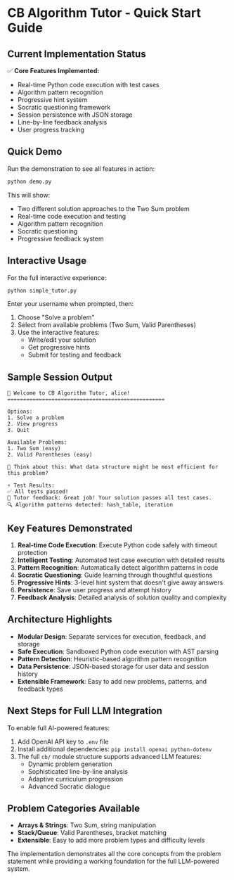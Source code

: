 # CB Algorithm Tutor - Quick Start Guide

## Current Implementation Status

✅ **Core Features Implemented:**
- Real-time Python code execution with test cases
- Algorithm pattern recognition
- Progressive hint system
- Socratic questioning framework
- Session persistence with JSON storage
- Line-by-line feedback analysis
- User progress tracking

## Quick Demo

Run the demonstration to see all features in action:

```bash
python demo.py
```

This will show:
- Two different solution approaches to the Two Sum problem
- Real-time code execution and testing
- Algorithm pattern recognition
- Socratic questioning
- Progressive feedback system

## Interactive Usage

For the full interactive experience:

```bash
python simple_tutor.py
```

Enter your username when prompted, then:
1. Choose "Solve a problem"
2. Select from available problems (Two Sum, Valid Parentheses)
3. Use the interactive features:
   - Write/edit your solution
   - Get progressive hints
   - Submit for testing and feedback

## Sample Session Output

```
🎯 Welcome to CB Algorithm Tutor, alice!
==================================================

Options:
1. Solve a problem
2. View progress
3. Quit

Available Problems:
1. Two Sum (easy)
2. Valid Parentheses (easy)

🤔 Think about this: What data structure might be most efficient for this problem?

⚡ Test Results:
✅ All tests passed!
📝 Tutor feedback: Great job! Your solution passes all test cases.
🔍 Algorithm patterns detected: hash_table, iteration
```

## Key Features Demonstrated

1. **Real-time Code Execution**: Execute Python code safely with timeout protection
2. **Intelligent Testing**: Automated test case execution with detailed results
3. **Pattern Recognition**: Automatically detect algorithm patterns in code
4. **Socratic Questioning**: Guide learning through thoughtful questions
5. **Progressive Hints**: 3-level hint system that doesn't give away answers
6. **Persistence**: Save user progress and attempt history
7. **Feedback Analysis**: Detailed analysis of solution quality and complexity

## Architecture Highlights

- **Modular Design**: Separate services for execution, feedback, and storage
- **Safe Execution**: Sandboxed Python code execution with AST parsing
- **Pattern Detection**: Heuristic-based algorithm pattern recognition
- **Data Persistence**: JSON-based storage for user data and session history
- **Extensible Framework**: Easy to add new problems, patterns, and feedback types

## Next Steps for Full LLM Integration

To enable full AI-powered features:

1. Add OpenAI API key to `.env` file
2. Install additional dependencies: `pip install openai python-dotenv`
3. The full `cb/` module structure supports advanced LLM features:
   - Dynamic problem generation
   - Sophisticated line-by-line analysis
   - Adaptive curriculum progression
   - Advanced Socratic dialogue

## Problem Categories Available

- **Arrays & Strings**: Two Sum, string manipulation
- **Stack/Queue**: Valid Parentheses, bracket matching
- **Extensible**: Easy to add more problem types and difficulty levels

The implementation demonstrates all the core concepts from the problem statement while providing a working foundation for the full LLM-powered system.